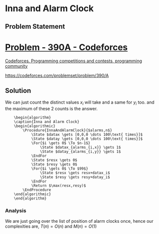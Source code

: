 # Inna and Alarm Clock
## Problem Statement
<div class="rich-link-card-container"><a class="rich-link-card" href="https://codeforces.com/problemset/problem/390/A" target="_blank">
	<div class="rich-link-image-container">
		<div class="rich-link-image" style="background-image: url('./codeforces.png')">
	</div>
	</div>
	<div class="rich-link-card-text">
		<h1 class="rich-link-card-title">Problem - 390A - Codeforces</h1>
		<p class="rich-link-card-description">
		Codeforces. Programming competitions and contests, programming community
		</p>
		<p class="rich-link-href">
		https://codeforces.com/problemset/problem/390/A
		</p>
	</div>
</a></div>

## Solution
We can just count the distinct values $x_{i}$ will take and a same for $y_{i}$ too. and the maximum of these 2 counts is the answer.
```pseudo
	\begin{algorithm}
	\caption{Inna and Alarm Clock}
	\begin{algorithmic}
		\Procedure{InnaAndAlarmClock}{$alarms,n$}
			\State $datax \gets [0,0,0 \dots 100\text{ times}]$
			\State $datay \gets [0,0,0 \dots 100\text{ times}]$
			\For{$i \gets 0$ \To $n-1$}
				\State $datax_{alarms_{i,x}} \gets 1$
				\State $datay_{alarms_{i,y}} \gets 1$
			\EndFor
			\State $resx \gets 0$
			\State $resy \gets 0$
			\For{$i \gets 0$ \To $99$}
				\State $resx \gets resx+datax_i$
				\State $resy \gets resy+datay_i$
			\EndFor
			\Return $\max(resx,resy)$
		\EndProcedure
	\end{algorithmic}
	\end{algorithm}
```
### Analysis
We are just going over the list of position of alarm clocks once, hence our complexities are, $T(n)=O(n)$ and $M(n)=O(1)$